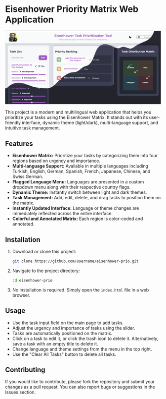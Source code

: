 # Eisenhower Priority Matrix Web Application

![Cover](cover.png)

This project is a modern and multilingual web application that helps you prioritize your tasks using the Eisenhower Matrix. It stands out with its user-friendly interface, dynamic theme (light/dark), multi-language support, and intuitive task management.

## Features

- **Eisenhower Matrix:** Prioritize your tasks by categorizing them into four regions based on urgency and importance.
- **Multi-language Support:** Available in multiple languages including Turkish, English, German, Spanish, French, Japanese, Chinese, and Swiss German.
- **Flagged Language Menu:** Languages are presented in a custom dropdown menu along with their respective country flags.
- **Dynamic Theme:** Instantly switch between light and dark themes.
- **Task Management:** Add, edit, delete, and drag tasks to position them on the matrix.
- **Instantly Updated Interface:** Language or theme changes are immediately reflected across the entire interface.
- **Colorful and Annotated Matrix:** Each region is color-coded and annotated.

## Installation

1. Download or clone this project:

   ```bash
   git clone https://github.com/username/eisenhower-prio.git
   ```

2. Navigate to the project directory:

   ```bash
   cd eisenhower-prio
   ```

3. No installation is required. Simply open the `index.html` file in a web browser.

## Usage

- Use the task input field on the main page to add tasks.
- Adjust the urgency and importance of tasks using the slider.
- Tasks are automatically positioned on the matrix.
- Click on a task to edit it, or click the trash icon to delete it. Alternatively, save a task with an empty title to delete it.
- Change language and theme settings from the menu in the top right.
- Use the "Clear All Tasks" button to delete all tasks.

## Contributing

If you would like to contribute, please fork the repository and submit your changes as a pull request. You can also report bugs or suggestions in the Issues section.
